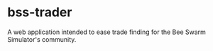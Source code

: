 # bss-trader
A web application intended to ease trade finding for the Bee Swarm Simulator's community.
